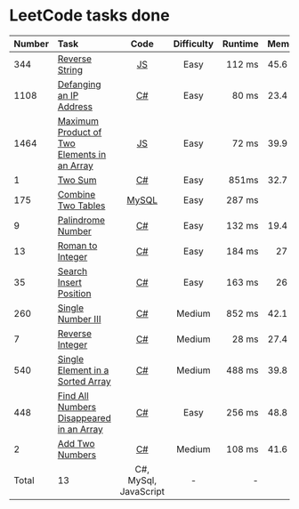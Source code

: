 # LeetCode tasks done
Number | Task | Code | Difficulty | Runtime | Memory
:---   | :--- | :---:| :--:       | ---:    | ---:
344| [Reverse String](https://leetcode.com/problems/reverse-string/) | [JS](https://github.com/s2d1ent/leetcode-tasks-done/tree/main/code/Reverse_String.js) | Easy | 112 ms | 45.6 MB
1108| [Defanging an IP Address](https://leetcode.com/problems/defanging-an-ip-address/) | [C#](https://github.com/s2d1ent/leetcode-tasks-done/tree/main/code/Defanging_an_IP_Address.cs) | Easy | 80 ms | 23.4 MB
1464| [Maximum Product of Two Elements in an Array](https://leetcode.com/problems/maximum-product-of-two-elements-in-an-array/) | [JS](https://github.com/s2d1ent/leetcode-tasks-done/tree/main/code/Maximum_Product_of_Two_Elements_in_an_Array.js) | Easy | 72 ms | 39.9 MB
1| [Two Sum](https://leetcode.com/problems/two-sum/) | [C#](https://github.com/s2d1ent/leetcode-tasks-done/tree/main/code/two_sum.cs) | Easy | 851ms | 32.7 MB
175| [Combine Two Tables](https://leetcode.com/problems/combine-two-tables/) |  [MySQL](https://github.com/s2d1ent/leetcode-tasks-done/tree/main/code/combine_two_tables.sql)| Easy | 287 ms | 0 B
9| [Palindrome Number](https://leetcode.com/problems/palindrome-number/) | [C#](https://github.com/s2d1ent/leetcode-tasks-done/tree/main/code/palindrome_number.cs) | Easy | 132 ms | 19.4 MB
13| [Roman to Integer](https://leetcode.com/problems/roman-to-integer/) | [C#](https://github.com/s2d1ent/leetcode-tasks-done/tree/main/code/roman_to_integer.cs) | Easy | 184 ms | 27 MB
35| [Search Insert Position](https://leetcode.com/problems/search-insert-position/) | [C#](https://github.com/s2d1ent/leetcode-tasks-done/tree/main/code/search_insert_position.cs) | Easy | 163 ms | 26 MB
260| [Single Number III](https://leetcode.com/problems/single-number-iii/) | [C#](https://github.com/s2d1ent/leetcode-tasks-done/tree/main/code/Single_Number_III.cs) | Medium | 852 ms | 42.1 MB
7| [Reverse Integer](https://leetcode.com/problems/reverse-integer/) | [C#](https://github.com/s2d1ent/leetcode-tasks-done/tree/main/code/Reverse_Integer.cs) | Medium | 28 ms | 27.4 MB
540| [Single Element in a Sorted Array](https://leetcode.com/problems/single-element-in-a-sorted-array/) | [C#](https://github.com/s2d1ent/leetcode-tasks-done/tree/main/code/Single_Element_in_a_Sorted_Array.cs) | Medium | 488 ms | 39.8 MB
448| [Find All Numbers Disappeared in an Array](https://leetcode.com/problems/find-all-numbers-disappeared-in-an-array/) | [C#](https://github.com/s2d1ent/leetcode-tasks-done/tree/main/code/Single_Element_in_a_Sorted_Array.cs) | Easy | 256 ms | 48.8 MB
2| [Add Two Numbers](https://leetcode.com/problems/add-two-numbers/) | [C#](https://github.com/s2d1ent/leetcode-tasks-done/tree/main/code/Add_Two_Numbers.cs) | Medium | 108 ms | 41.6 MB
Total| 13 | C#, MySql, JavaScript | - | - | -
